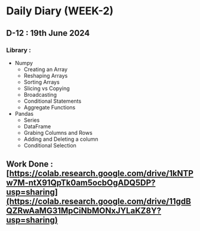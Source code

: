 # Daily Diary (WEEK-2)

## D-12 : 19th June 2024

### Library :
   - Numpy   
        - Creating an Array
        - Reshaping Arrays
        - Sorting Arrays
        - Slicing vs Copying
        - Broadcasting
        - Conditional Statements
        - Aggregate Functions
 - Pandas
     - Series
     - DataFrame
     - Grabing Columns and Rows
     - Adding and Deleting a column
     - Conditional Selection
  ## Work Done : [https://colab.research.google.com/drive/1kNTPw7M-ntX91QpTk0am5ocbOgADQ5DP?usp=sharing](https://colab.research.google.com/drive/11gdBQZRwAaMG31MpCiNbMONxJYLaKZ8Y?usp=sharing)

